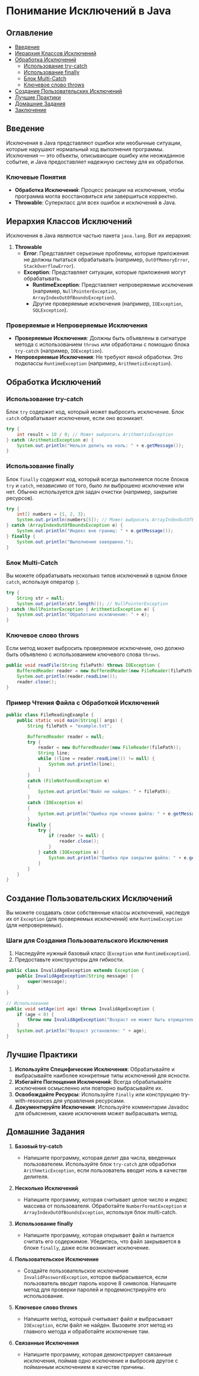 # Понимание Исключений в Java

## Оглавление
- [Введение](#введение)
- [Иерархия Классов Исключений](#иерархия-классов-исключений)
- [Обработка Исключений](#обработка-исключений)
    - [Использование try-catch](#использование-try-catch)
    - [Использование finally](#использование-finally)
    - [Блок Multi-Catch](#блок-multi-catch)
    - [Ключевое слово throws](#ключевое-слово-throws)
- [Создание Пользовательских Исключений](#создание-пользовательских-исключений)
- [Лучшие Практики](#лучшие-практики)
- [Домашние Задания](#домашние-задания)
- [Заключение](#заключение)

## Введение
Исключения в Java представляют ошибки или необычные ситуации, которые нарушают нормальный ход выполнения программы. Исключения — это объекты, описывающие ошибку или неожиданное событие, и Java предоставляет надежную систему для их обработки.

### Ключевые Понятия
- **Обработка Исключений**: Процесс реакции на исключения, чтобы программа могла восстановиться или завершиться корректно.
- **Throwable**: Суперкласс для всех ошибок и исключений в Java.

## Иерархия Классов Исключений

Исключения в Java являются частью пакета `java.lang`. Вот их иерархия:

1. **Throwable**
    - **Error**: Представляет серьезные проблемы, которые приложения не должны пытаться обрабатывать (например, `OutOfMemoryError`, `StackOverflowError`).
    - **Exception**: Представляет ситуации, которые приложения могут обрабатывать.
        - **RuntimeException**: Представляет непроверяемые исключения (например, `NullPointerException`, `ArrayIndexOutOfBoundsException`).
        - Другие проверяемые исключения (например, `IOException`, `SQLException`).

### Проверяемые и Непроверяемые Исключения
- **Проверяемые Исключения**: Должны быть объявлены в сигнатуре метода с использованием `throws` или обработаны с помощью блока `try-catch` (например, `IOException`).
- **Непроверяемые Исключения**: Не требуют явной обработки. Это подклассы `RuntimeException` (например, `ArithmeticException`).

## Обработка Исключений

### Использование try-catch
Блок `try` содержит код, который может выбросить исключение. Блок `catch` обрабатывает исключение, если оно возникает.

```java
try {
    int result = 10 / 0; // Может выбросить ArithmeticException
} catch (ArithmeticException e) {
    System.out.println("Нельзя делить на ноль: " + e.getMessage());
}
```

### Использование finally
Блок `finally` содержит код, который всегда выполняется после блоков `try` и `catch`, независимо от того, было ли выброшено исключение или нет. Обычно используется для задач очистки (например, закрытие ресурсов).

```java
try {
    int[] numbers = {1, 2, 3};
    System.out.println(numbers[5]); // Может выбросить ArrayIndexOutOfBoundsException
} catch (ArrayIndexOutOfBoundsException e) {
    System.out.println("Индекс вне границ: " + e.getMessage());
} finally {
    System.out.println("Выполнение завершено.");
}
```

### Блок Multi-Catch
Вы можете обрабатывать несколько типов исключений в одном блоке `catch`, используя оператор `|`.

```java
try {
    String str = null;
    System.out.println(str.length()); // NullPointerException
} catch (NullPointerException | ArithmeticException e) {
    System.out.println("Обработано исключение: " + e);
}
```

### Ключевое слово throws
Если метод может выбросить проверяемое исключение, оно должно быть объявлено с использованием ключевого слова `throws`.

```java
public void readFile(String filePath) throws IOException {
    BufferedReader reader = new BufferedReader(new FileReader(filePath));
    System.out.println(reader.readLine());
    reader.close();
}
```

### Пример Чтения Файла с Обработкой Исключений

```java
public class FileReadingExample {
    public static void main(String[] args) {
        String filePath = "example.txt";

        BufferedReader reader = null;
        try {
            reader = new BufferedReader(new FileReader(filePath));
            String line;
            while ((line = reader.readLine()) != null) {
                System.out.println(line);
            }
        }
        catch (FileNotFoundException e)
        {
            System.out.println("Файл не найден: " + filePath);
        }
        catch (IOException e)
        {
            System.out.println("Ошибка при чтении файла: " + e.getMessage());
        }
        finally {
            try {
                if (reader != null) {
                    reader.close();
                }
            } catch (IOException e) {
                System.out.println("Ошибка при закрытии файла: " + e.getMessage());
            }
        }
    }
}
```

## Создание Пользовательских Исключений
Вы можете создавать свои собственные классы исключений, наследуя их от `Exception` (для проверяемых исключений) или `RuntimeException` (для непроверяемых).

### Шаги для Создания Пользовательского Исключения
1. Наследуйте нужный базовый класс (`Exception` или `RuntimeException`).
2. Предоставьте конструкторы для гибкости.

```java
public class InvalidAgeException extends Exception {
    public InvalidAgeException(String message) {
        super(message);
    }
}

// Использование
public void setAge(int age) throws InvalidAgeException {
    if (age < 0) {
        throw new InvalidAgeException("Возраст не может быть отрицательным.");
    }
    System.out.println("Возраст установлен: " + age);
}
```

## Лучшие Практики
1. **Используйте Специфические Исключения**: Обрабатывайте и выбрасывайте наиболее конкретные типы исключений для ясности.
2. **Избегайте Поглощения Исключений**: Всегда обрабатывайте исключения осмысленно или повторно выбрасывайте их.
3. **Освобождайте Ресурсы**: Используйте `finally` или конструкцию try-with-resources для управления ресурсами.
4. **Документируйте Исключения**: Используйте комментарии Javadoc для объяснения, какие исключения может выбрасывать метод.

## Домашние Задания

1. **Базовый try-catch**
    - Напишите программу, которая делит два числа, введенных пользователем. Используйте блок `try-catch` для обработки `ArithmeticException`, если пользователь вводит ноль в качестве делителя.

2. **Несколько Исключений**
    - Напишите программу, которая считывает целое число и индекс массива от пользователя. Обработайте `NumberFormatException` и `ArrayIndexOutOfBoundsException`, используя блок multi-catch.

3. **Использование finally**
    - Напишите программу, которая открывает файл и пытается считать его содержимое. Убедитесь, что файл закрывается в блоке `finally`, даже если возникает исключение.

4. **Пользовательское Исключение**
    - Создайте пользовательское исключение `InvalidPasswordException`, которое выбрасывается, если пользователь вводит пароль короче 8 символов. Напишите метод для проверки паролей и продемонстрируйте его использование.

5. **Ключевое слово throws**
    - Напишите метод, который считывает файл и выбрасывает `IOException`, если файл не найден. Вызовите этот метод из главного метода и обработайте исключение там.

6. **Связанные Исключения**
    - Напишите программу, которая демонстрирует связанные исключения, поймав одно исключение и выбросив другое с пойманным исключением в качестве причины.
